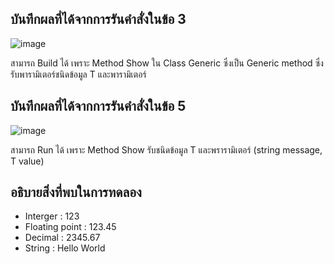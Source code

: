 ## บันทึกผลที่ได้จากการรันคำสั่งในข้อ 3

![image](https://github.com/Phetteepop/03376836-OOP-2566-Lab-14/assets/144197367/559449f6-2fa3-4848-a316-98b5e3cbd67f)


สามารถ Build ได้ เพราะ Method Show ใน Class Generic ซึ่งเป็น Generic method ซึ่งรับพารามิเตอร์ชนิดข้อมูล T และพารามิเตอร์
## บันทึกผลที่ได้จากการรันคำสั่งในข้อ 5

![image](https://github.com/Phetteepop/03376836-OOP-2566-Lab-14/assets/144197367/90067827-2906-49c9-a768-2ab5373baca1)


สามารถ Run ได้ เพราะ Method Show รับชนิดข้อมูล T และพรารามิเตอร์ (string message, T value)

## อธิบายสิ่งที่พบในการทดลอง

- Interger : 123
- Floating point : 123.45
- Decimal : 2345.67
- String : Hello World
